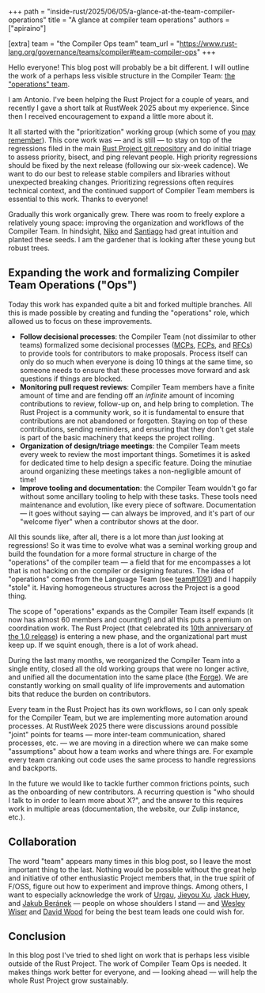 +++
path = "inside-rust/2025/06/05/a-glance-at-the-team-compiler-operations"
title = "A glance at compiler team operations"
authors = ["apiraino"]

[extra]
team = "the Compiler Ops team"
team_url = "https://www.rust-lang.org/governance/teams/compiler#team-compiler-ops"
+++

Hello everyone! This blog post will probably be a bit different. I will outline the work of a perhaps less visible structure in the Compiler Team: [the "operations" team][compiler-ops].

I am Antonio. I've been helping the Rust Project for a couple of years, and recently I gave a short talk at RustWeek 2025 about my experience. Since then I received encouragement to expand a little more about it.

It all started with the "prioritization" working group (which some of you [may remember][wg-prio-call-for-contributors]). This core work was &mdash; and is still &mdash; to stay on top of the regressions filed in the main [Rust Project git repository][rust-git] and do initial triage to assess priority, bisect, and ping relevant people. High priority regressions should be fixed by the next release (following our six-week cadence). We want to do our best to release stable compilers and libraries without unexpected breaking changes. Prioritizing regressions often requires technical context, and the continued support of Compiler Team members is essential to this work. Thanks to everyone!

Gradually this work organically grew. There was room to freely explore a relatively young space: improving the organization and workflows of the Compiler Team. In hindsight, [Niko][niko] and [Santiago][santi] had great intuition and planted these seeds. I am the gardener that is looking after these young but robust trees.

[compiler-ops]: https://www.rust-lang.org/governance/teams/compiler#team-compiler-ops
[rust-git]: https://github.com/rust-lang/rust/issues

## Expanding the work and formalizing Compiler Team Operations ("Ops")

Today this work has expanded quite a bit and forked multiple branches. All this is made possible by creating and funding the "operations" role, which allowed us to focus on these improvements.

- **Follow decisional processes**: the Compiler Team (not dissimilar to other teams) formalized some decisional processes ([MCPs], [FCPs], and [RFCs]) to provide tools for contributors to make proposals. Process itself can only do so much when everyone is doing 10 things at the same time, so someone needs to ensure that these processes move forward and ask questions if things are blocked.
- **Monitoring pull request reviews**: Compiler Team members have a finite amount of time and are fending off an *infinite* amount of incoming contributions to review, follow-up on, and help bring to completion. The Rust Project is a community work, so it is fundamental to ensure that contributions are not abandoned or forgotten. Staying on top of these contributions, sending reminders, and ensuring that they don't get stale is part of the basic machinery that keeps the project rolling.
- **Organization of design/triage meetings**: the Compiler Team meets every week to review the most important things. Sometimes it is asked for dedicated time to help design a specific feature. Doing the minutiae around organizing these meetings takes a non-negligible amount of time!
- **Improve tooling and documentation**: the Compiler Team wouldn't go far without some ancillary tooling to help with these tasks. These tools need maintenance and evolution, like every piece of software. Documentation &mdash; it goes without saying &mdash; can always be improved, and it's part of our "welcome flyer" when a contributor shows at the door.

All this sounds like, after all, there is a lot more than *just* looking at regressions! So it was time to evolve what was a seminal working group and build the foundation for a more formal structure in charge of the "operations" of the compiler team &mdash; a field that for me encompasses a lot that is not hacking on the compiler or designing features. The idea of "operations" comes from the Language Team (see [team#1091](https://github.com/rust-lang/team/pull/1091)) and I happily "stole" it. Having homogeneous structures across the Project is a good thing.

The scope of "operations" expands as the Compiler Team itself expands (it now has almost 60 members and counting!) and all this puts a premium on coordination work. The Rust Project (that celebrated its [10th anniversary of the 1.0 release][10-years-of-crabs]) is entering a new phase, and the organizational part must keep up. If we squint enough, there is a lot of work ahead.

During the last many months, we reorganized the Compiler Team into a single entity, closed all the old working groups that were no longer active, and unified all the documentation into the same place (the [Forge][forge.r-l.org]). We are constantly working on small quality of life improvements and automation bits that reduce the burden on contributors.

Every team in the Rust Project has its own workflows, so I can only speak for the Compiler Team, but we are implementing more automation around processes. At RustWeek 2025 there were discussions around possible "joint" points for teams &mdash; more inter-team communication, shared processes, etc. &mdash; we are moving in a direction where we can make some "assumptions" about how a team works and where things are. For example every team cranking out code uses the same process to handle regressions and backports.

In the future we would like to tackle further common frictions points, such as the onboarding of new contributors. A recurring question is "who should I talk to in order to learn more about X?", and the answer to this requires work in multiple areas (documentation, the website, our Zulip instance, etc.).

[MCPs]: https://forge.rust-lang.org/compiler/proposals-and-stabilization.html#how-do-i-submit-an-mcp
[FCPs]: https://forge.rust-lang.org/compiler/proposals-and-stabilization.html#targets
[RFCs]: https://forge.rust-lang.org/libs/maintaining-std.html#when-is-an-rfc-needed
[10-years-of-crabs]: https://blog.rust-lang.org/2025/05/15/Rust-1.87.0/
[forge.r-l.org]: https://forge.rust-lang.org/compiler/

## Collaboration

The word "team" appears many times in this blog post, so I leave the most important thing to the last. Nothing would be possible without the great help and initiative of other enthusiastic Project members that, in the true spirit of F/OSS, figure out how to experiment and improve things. Among others, I want to especially acknowledge the work of [Urgau], [Jieyou Xu], [Jack Huey], and [Jakub Beránek] &mdash; people on whose shoulders I stand &mdash; and [Wesley Wiser] and [David Wood] for being the best team leads one could wish for.

## Conclusion

In this blog post I've tried to shed light on work that is perhaps less visible outside of the Rust Project. The work of Compiler Team Ops is needed. It makes things work better for everyone, and &mdash; looking ahead &mdash; will help the whole Rust Project grow sustainably.

[wg-prio-call-for-contributors]: https://blog.rust-lang.org/2020/09/14/wg-prio-call-for-contributors
[niko]: https://smallcultfollowing.com/babysteps/
[santi]: https://santiagopastorino.com
[Jieyou Xu]: https://github.com/jieyouxu
[Urgau]: https://github.com/urgau
[Jack Huey]: https://github.com/jackh726
[Jakub Beránek]: https://github.com/kobzol
[Wesley Wiser]: https://github.com/wesleywiser
[David Wood]: https://github.com/davidtwco
